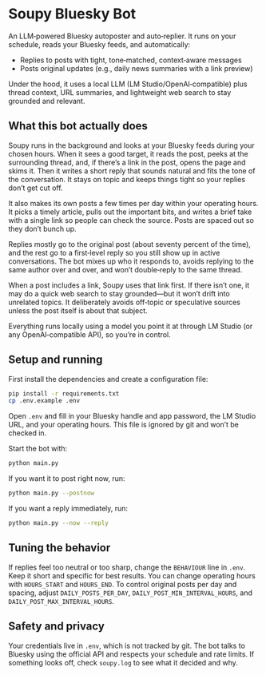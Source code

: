 # Soupy Bluesky Bot

An LLM‑powered Bluesky autoposter and auto‑replier. It runs on your schedule, reads your Bluesky feeds, and automatically:
- Replies to posts with tight, tone‑matched, context‑aware messages
- Posts original updates (e.g., daily news summaries with a link preview)

Under the hood, it uses a local LLM (LM Studio/OpenAI‑compatible) plus thread context, URL summaries, and lightweight web search to stay grounded and relevant.

## What this bot actually does

Soupy runs in the background and looks at your Bluesky feeds during your chosen hours. When it sees a good target, it reads the post, peeks at the surrounding thread, and, if there’s a link in the post, opens the page and skims it. Then it writes a short reply that sounds natural and fits the tone of the conversation. It stays on topic and keeps things tight so your replies don’t get cut off.

It also makes its own posts a few times per day within your operating hours. It picks a timely article, pulls out the important bits, and writes a brief take with a single link so people can check the source. Posts are spaced out so they don’t bunch up.

Replies mostly go to the original post (about seventy percent of the time), and the rest go to a first‑level reply so you still show up in active conversations. The bot mixes up who it responds to, avoids replying to the same author over and over, and won’t double‑reply to the same thread.

When a post includes a link, Soupy uses that link first. If there isn’t one, it may do a quick web search to stay grounded—but it won’t drift into unrelated topics. It deliberately avoids off‑topic or speculative sources unless the post itself is about that subject.

Everything runs locally using a model you point it at through LM Studio (or any OpenAI‑compatible API), so you’re in control.

## Setup and running

First install the dependencies and create a configuration file:
```bash
pip install -r requirements.txt
cp .env.example .env
```
Open `.env` and fill in your Bluesky handle and app password, the LM Studio URL, and your operating hours. This file is ignored by git and won’t be checked in.

Start the bot with:
```bash
python main.py
```
If you want it to post right now, run:
```bash
python main.py --postnow
```
If you want a reply immediately, run:
```bash
python main.py --now --reply
```

## Tuning the behavior

If replies feel too neutral or too sharp, change the `BEHAVIOUR` line in `.env`. Keep it short and specific for best results. You can change operating hours with `HOURS_START` and `HOURS_END`. To control original posts per day and spacing, adjust `DAILY_POSTS_PER_DAY`, `DAILY_POST_MIN_INTERVAL_HOURS`, and `DAILY_POST_MAX_INTERVAL_HOURS`.

## Safety and privacy

Your credentials live in `.env`, which is not tracked by git. The bot talks to Bluesky using the official API and respects your schedule and rate limits. If something looks off, check `soupy.log` to see what it decided and why.